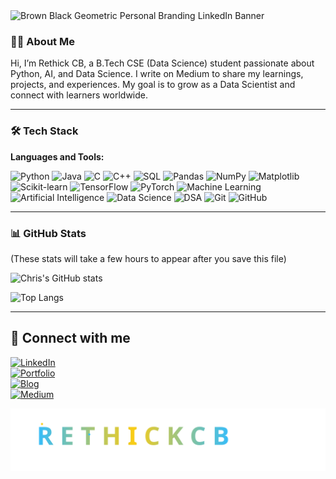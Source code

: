<img width="1584" height="396" alt="Brown   Black Geometric Personal Branding LinkedIn Banner" src="https://github.com/user-attachments/assets/82a1ee60-a0f7-4477-acf5-f61de4d22106" />


### 👨‍💻 About Me
Hi, I’m Rethick CB, a B.Tech CSE (Data Science) student passionate about Python, AI, and Data Science. I write on Medium to share my learnings, projects, and experiences. My goal is to grow as a Data Scientist and connect with learners worldwide.

---

### 🛠️ Tech Stack
**Languages and Tools:**

![Python](https://img.shields.io/badge/Python-3776AB?style=for-the-badge&logo=python&logoColor=white)
![Java](https://img.shields.io/badge/Java-007396?style=for-the-badge&logo=java&logoColor=white)
![C](https://img.shields.io/badge/C-00599C?style=for-the-badge&logo=c&logoColor=white)
![C++](https://img.shields.io/badge/C++-00599C?style=for-the-badge&logo=c%2B%2B&logoColor=white)
![SQL](https://img.shields.io/badge/SQL-4479A1?style=for-the-badge&logo=postgresql&logoColor=white)
![Pandas](https://img.shields.io/badge/Pandas-150458?style=for-the-badge&logo=pandas&logoColor=white)
![NumPy](https://img.shields.io/badge/NumPy-013243?style=for-the-badge&logo=numpy&logoColor=white)
![Matplotlib](https://img.shields.io/badge/Matplotlib-11557c?style=for-the-badge&logo=plotly&logoColor=white)
![Scikit-learn](https://img.shields.io/badge/Scikit--learn-F7931E?style=for-the-badge&logo=scikit-learn&logoColor=white)
![TensorFlow](https://img.shields.io/badge/TensorFlow-FF6F00?style=for-the-badge&logo=tensorflow&logoColor=white)
![PyTorch](https://img.shields.io/badge/PyTorch-EE4C2C?style=for-the-badge&logo=pytorch&logoColor=white)
![Machine Learning](https://img.shields.io/badge/Machine%20Learning-102230?style=for-the-badge&logo=mlflow&logoColor=white)
![Artificial Intelligence](https://img.shields.io/badge/Artificial%20Intelligence-0A66C2?style=for-the-badge&logo=openai&logoColor=white)
![Data Science](https://img.shields.io/badge/Data%20Science-4CAF50?style=for-the-badge&logo=datascience&logoColor=white)
![DSA](https://img.shields.io/badge/DSA-FF6F00?style=for-the-badge&logo=google&logoColor=white)
![Git](https://img.shields.io/badge/Git-F05032?style=for-the-badge&logo=git&logoColor=white)
![GitHub](https://img.shields.io/badge/GitHub-100000?style=for-the-badge&logo=github&logoColor=white)

---

### 📊 GitHub Stats
(These stats will take a few hours to appear after you save this file)

![Chris's GitHub stats](https://github-readme-stats.vercel.app/api?username=cbrethick&show_icons=true&theme=radical)

![Top Langs](https://github-readme-stats.vercel.app/api/top-langs/?username=cbrethick&layout=compact&theme=radical)

---

## 🔗 Connect with me  

[![LinkedIn](https://img.shields.io/badge/LinkedIn-0A66C2?style=for-the-badge&logo=linkedin&logoColor=white)](https://www.linkedin.com/in/rethick-cb-78374b357/)  
[![Portfolio](https://img.shields.io/badge/Portfolio-00C7B7?style=for-the-badge&logo=netlify&logoColor=white)](https://rethickcb.netlify.app/)  
[![Blog](https://img.shields.io/badge/Blog-FF5722?style=for-the-badge&logo=blogger&logoColor=white)](https://rethickcb.blogspot.com/)  
[![Medium](https://img.shields.io/badge/Medium-000000?style=for-the-badge&logo=medium&logoColor=white)](https://rethickcb.medium.com/)  

  
![RETHICK CB](./rethick_animated.svg)
